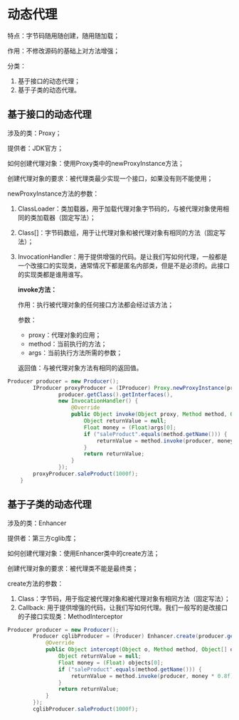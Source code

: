 # 动态代理

特点：字节码随用随创建，随用随加载；

作用：不修改源码的基础上对方法增强；

分类：

1. 基于接口的动态代理；
2. 基于子类的动态代理。

## 基于接口的动态代理

涉及的类：Proxy；

提供者：JDK官方；

如何创建代理对象：使用Proxy类中的newProxyInstance方法；

创建代理对象的要求：被代理类最少实现一个接口，如果没有则不能使用；

newProxyInstance方法的参数：

1. ClassLoader：类加载器，用于加载代理对象字节码的，与被代理对象使用相同的类加载器（固定写法）；

2. Class[]：字节码数组，用于让代理对象和被代理对象有相同的方法（固定写法）；

3. InvocationHandler：用于提供增强的代码。是让我们写如何代理，一般都是一个改接口的实现类，通常情况下都是匿名内部类，但是不是必须的。此接口的实现类都是谁用谁写。

   **invoke方法：**

   作用：执行被代理对象的任何接口方法都会经过该方法；

   参数：

   - proxy：代理对象的应用；
   - method：当前执行的方法；
   - args：当前执行方法所需的参数；

   返回值：与被代理对象方法有相同的返回值。

```java
Producer producer = new Producer();
        IProducer proxyProducer = (IProducer) Proxy.newProxyInstance(producer.getClass().getClassLoader(),
                producer.getClass().getInterfaces(),
                new InvocationHandler() {
                    @Override
                    public Object invoke(Object proxy, Method method, Object[] args) throws Throwable {
                        Object returnValue = null;
                        Float money = (Float)args[0];
                        if ("saleProduct".equals(method.getName())) {
                            returnValue = method.invoke(producer, money * 0.8f);
                        }
                        return returnValue;
                    }
                });
        proxyProducer.saleProduct(1000f);
    }
```

## 基于子类的动态代理

涉及的类：Enhancer

提供者：第三方cglib库；

如何创建代理对象：使用Enhancer类中的create方法；

创建代理对象的要求：被代理类不能是最终类；

create方法的参数：

1. Class：字节码，用于指定被代理对象和被代理对象有相同方法（固定写法）；
2. Callback: 用于提供增强的代码，让我们写如何代理。我们一般写的是改接口的子接口实现类：MethodInterceptor

```java
Producer producer = new Producer();
        Producer cglibProducer = (Producer) Enhancer.create(producer.getClass(), new MethodInterceptor() {
            @Override
            public Object intercept(Object o, Method method, Object[] objects, MethodProxy methodProxy) throws Throwable {
                Object returnValue = null;
                Float money = (Float) objects[0];
                if ("saleProduct".equals(method.getName())) {
                    returnValue = method.invoke(producer, money * 0.8f);
                }
                return returnValue;
            }
        });
        cglibProducer.saleProduct(1000f);
```











